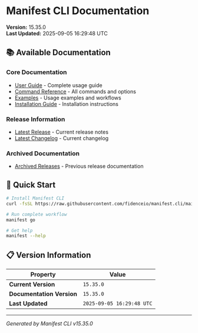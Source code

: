 # Manifest CLI Documentation

**Version:** 15.35.0  
**Last Updated:** 2025-09-05 16:29:48 UTC

## 📚 Available Documentation

### Core Documentation
- [User Guide](USER_GUIDE.md) - Complete usage guide
- [Command Reference](COMMAND_REFERENCE.md) - All commands and options
- [Examples](EXAMPLES.md) - Usage examples and workflows
- [Installation Guide](INSTALLATION.md) - Installation instructions

### Release Information
- [Latest Release](RELEASE_v15.35.0.md) - Current release notes
- [Latest Changelog](CHANGELOG_v15.35.0.md) - Current changelog

### Archived Documentation
- [Archived Releases](zArchive/) - Previous release documentation

## 🚀 Quick Start

```bash
# Install Manifest CLI
curl -fsSL https://raw.githubusercontent.com/fidenceio/manifest.cli/main/install-cli.sh | bash

# Run complete workflow
manifest go

# Get help
manifest --help
```

## 📋 Version Information

| Property | Value |
|----------|-------|
| **Current Version** | `15.35.0` |
| **Documentation Version** | `15.35.0` |
| **Last Updated** | `2025-09-05 16:29:48 UTC` |

---
*Generated by Manifest CLI v15.35.0*
